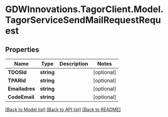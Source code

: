 # GDWInnovations.TagorClient.Model.TagorServiceSendMailRequestRequest

## Properties

Name | Type | Description | Notes
------------ | ------------- | ------------- | -------------
**TDOSId** | **string** |  | [optional] 
**TPARId** | **string** |  | [optional] 
**Emailadres** | **string** |  | [optional] 
**CodeEmail** | **string** |  | [optional] 

[[Back to Model list]](../README.md#documentation-for-models) [[Back to API list]](../README.md#documentation-for-api-endpoints) [[Back to README]](../README.md)

